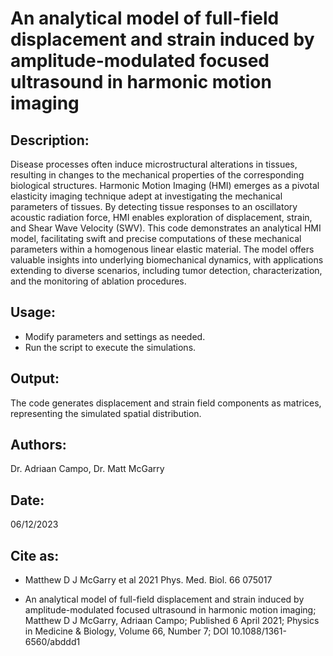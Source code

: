 # An analytical model of full-field displacement and strain induced by amplitude-modulated focused ultrasound in harmonic motion imaging

## Description: 

Disease processes often induce microstructural alterations in tissues, resulting in changes to the mechanical properties of the corresponding biological structures. Harmonic Motion Imaging (HMI) emerges as a pivotal elasticity imaging technique adept at investigating the mechanical parameters of tissues. By detecting tissue responses to an oscillatory acoustic radiation force, HMI enables exploration of displacement, strain, and Shear Wave Velocity (SWV). This code demonstrates an analytical HMI model, facilitating swift and precise computations of these mechanical parameters within a homogenous linear elastic material. The model offers valuable insights into underlying biomechanical dynamics, with applications extending to diverse scenarios, including tumor detection, characterization, and the monitoring of ablation procedures.

## Usage:

- Modify parameters and settings as needed.
- Run the script to execute the simulations.

## Output:

The code generates displacement and strain field components as matrices, representing the simulated spatial distribution.

## Authors: 

Dr. Adriaan Campo, Dr. Matt McGarry

## Date: 

06/12/2023

## Cite as: 

- Matthew D J McGarry et al 2021 Phys. Med. Biol. 66 075017 

- An analytical model of full-field displacement and strain induced by amplitude-modulated focused ultrasound in harmonic motion imaging; Matthew D J McGarry, Adriaan Campo; Published 6 April 2021; Physics in Medicine & Biology, Volume 66, Number 7; DOI 10.1088/1361-6560/abddd1  

